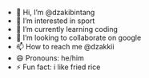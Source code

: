 - 👋 Hi, I’m @dzakibintang
- 👀 I’m interested in sport
- 🌱 I’m currently learning coding
- 💞️ I’m looking to collaborate on google
- 📫 How to reach me @dzakkii
- 😄 Pronouns: he/him
- ⚡ Fun fact: i like fried rice

<!---
dzakibintang/dzakibintang is a ✨ special ✨ repository because its `README.md` (this file) appears on your GitHub profile.
You can click the Preview link to take a look at your changes.
--->
